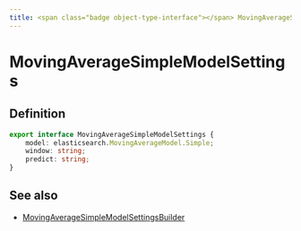 ```yaml
---
title: <span class="badge object-type-interface"></span> MovingAverageSimpleModelSettings
---
```

# <span class="badge object-type-interface"></span> MovingAverageSimpleModelSettings

## Definition

```typescript
export interface MovingAverageSimpleModelSettings {
	model: elasticsearch.MovingAverageModel.Simple;
	window: string;
	predict: string;
}

```
## See also

 * <span class="badge builder"></span> [MovingAverageSimpleModelSettingsBuilder](./builder-MovingAverageSimpleModelSettingsBuilder.md)
